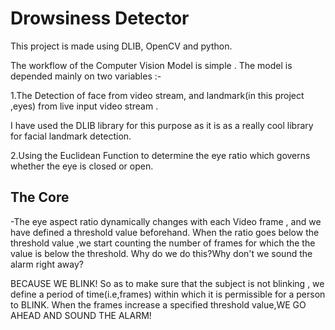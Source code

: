 # Drowsiness Detector

This project is made using DLIB, OpenCV and python.

The workflow of the Computer Vision Model is simple . 
The model is depended mainly on two variables :- 

1.The Detection of face from video stream, and landmark(in this project ,eyes) from live input video stream .

I have used the DLIB library for this purpose as it is as a really cool library for facial landmark detection.

2.Using the Euclidean Function to determine the eye ratio which  governs whether the eye is closed or open.

## The Core
-The eye aspect ratio dynamically changes with each Video frame , and we have defined a threshold value beforehand.
When the ratio goes below the threshold value ,we start counting the number of frames for which the the value is below the threshold.
Why do we do this?Why don't we sound the alarm right away?

BECAUSE WE BLINK! So as to make sure that the subject is not blinking , we define a period of time(i.e,frames) within which it is permissible for a person to BLINK.
When the frames increase a specified threshold value,WE GO AHEAD AND SOUND THE ALARM!


